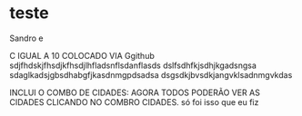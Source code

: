 # teste
Sandro e 

C IGUAL A 10 COLOCADO VIA Ggithub
sdjfhdskjfhsdjkfhsdjlhfladsnflsdanflasds
dslfsdhfkjsdhjkgadsngsa
sdaglkadsjgbsdhabgfjkasdnmgpdsadsa
dsgsdkjbvsdkjangvklsadnmgvkdas


INCLUI O COMBO DE CIDADES: AGORA TODOS PODERÃO VER AS CIDADES CLICANDO NO COMBRO CIDADES.
só foi isso que eu fiz
